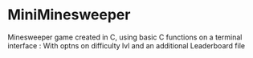 # MiniMinesweeper
Minesweeper game created in C, using basic C functions on a terminal interface : With optns on difficulty lvl and an additional Leaderboard file
